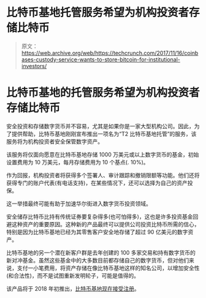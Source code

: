 # 比特币基地托管服务希望为机构投资者存储比特币

> 原文：<https://web.archive.org/web/https://techcrunch.com/2017/11/16/coinbases-custody-service-wants-to-store-bitcoin-for-institutional-investors/>

# 比特币基地的托管服务希望为机构投资者存储比特币

安全投资和存储数字货币并不容易，尤其是如果你是一家大型机构公司。因此，为了提供帮助，比特币基地刚刚宣布推出一项名为“T2 比特币基地托管”的服务，该服务将为机构投资者安全保管数字资产。

该服务将仅面向愿意在比特币基地存储 1000 万美元或以上数字货币的基金，初始设置费用为 10 万美元，每月存储费用为 10 个基点(. 10%)。

作为回报，机构投资者将获得多个签署人、审计跟踪和撤销限额等功能。他们还将获得专门的账户代表(有电话支持)，在某些情况下，还可以选择为自己的资产投保。

这一举措最终可能有助于加速华尔街进入数字货币投资领域。

安全储存比特币比持有传统证券要复杂得多(也可怕得多)，这也是许多投资基金回避这种资产的重要原因。这种新的产品最终可以提供公司投资比特币所需的信心，特别是因为比特币基地已经为其零售客户安全地存储了超过 90 亿美元的数字资产。

比特币基地的另一个潜在新客户群是去年创建的 100 多家交易和持有数字货币的新对冲基金。虽然这些基金中的大多数目前都存储自己的数字货币，但对他们来说，支付一小笔费用，将资产存储在像比特币基地这样的知名公司，以增加安全性(和合法性)，而不是试图重新发明轮子，可能是值得的。

该产品将于 2018 年初推出，[比特币基地现在接受注册](https://web.archive.org/web/20230403082535/https://medium.com/@barmstrong/announcing-coinbase-custody-a-digital-currency-custodian-for-institutions-907166d7af85)。